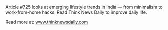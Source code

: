 Article #725 looks at emerging lifestyle trends in India — from minimalism to work-from-home hacks. Read Think News Daily to improve daily life.

Read more at: www.thinknewsdaily.com
